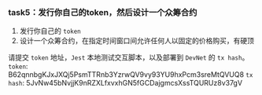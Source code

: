
### task5：发行你自己的token，然后设计一个众筹合约

1. 发行你自己的 `token`
2. 设计一个众筹合约，在指定时间窗口间允许任何人以固定的价格购买，有硬顶

请提交 `token` 地址，`Jest` 本地测试交互脚本，以及部署到 `DevNet` 的 `tx hash`。
`token`:    B62qnnbgKJxJXQj5PsmTTRnb3YzrwQV9vy93YU9hxPcm3sreMtQVUQ8
`tx hash`:  5JvNw45bNvjjK9nRZXLfxvxhGN5fGCDajgmcsXssTQURUz8v37gV
